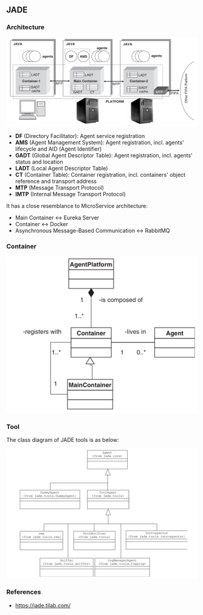 ## JADE

### Architecture

![infrastructure](./pix/infrastructure.png)

* **DF** (Directory Facilitator): Agent service registration
* **AMS** (Agent Management System): Agent registration, incl. agents' lifecycle and AID (Agent Identifier)
* **GADT** (Global Agent Descriptor Table): Agent registration, incl. agents' status and location
* **LADT** (Local Agent Descriptor Table)
* **CT** (Container Table): Container registration, incl. containers' object reference and transport address
* **MTP** (Message Transport Protocol)
* **IMTP** (Internal Message Transport Protocol)

It has a close resemblance to MicroService architecture:
* Main Container <-> Eureka Server
* Container <-> Docker
* Asynchronous Message-Based Communication <-> RabbitMQ

### Container

![infrastructure](./pix/container.png)

### Tool

The class diagram of JADE tools is as below:

![class-diagram](./pix/class-diagram.png)


### References

* https://jade.tilab.com/

